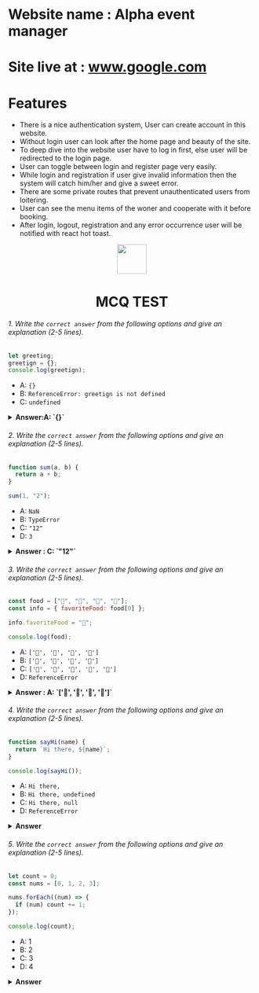 # Website name : Alpha event manager

# Site live at : www.google.com

# Features

- There is a nice authentication system, User can create account in this website.
- Without login user can look after the home page and beauty of the site.
- To deep dive into the website user have to log in first, else user will be redirected to the login page.
- User can toggle between login and register page very easily.
- While login and registration if user give invalid information then the system will catch him/her and give a sweet error.
- There are some private routes that prevent unauthenticated users from loitering.
- User can see the menu items of the woner and cooperate with it before booking.
- After login, logout, registration and any error occurrence user will be notified with react hot toast.

<div align="center">
  <img height="60" src="https://edurev.gumlet.io/AllImages/original/ApplicationImages/CourseImages/944e5d47-8c55-4a89-91e5-22ab5f2798fc_CI.png">
  <h1>MCQ TEST</h1>
</div>

###### 1. Write the `correct answer` from the following options and give an explanation (2-5 lines).

```javascript
let greeting;
greetign = {};
console.log(greetign);
```

- A: `{}`
- B: `ReferenceError: greetign is not defined`
- C: `undefined`

<details><summary><b>Answer:A: `{}`</b></summary>
<p>

#### Answer: ?

<i>It will console an empty object {}. At fisrt line variable declered but value not assigned, in 2nd line the value assigned, we know that varibles declered with 'let' can be reassigned.</i>

</p>
</details>

###### 2. Write the `correct answer` from the following options and give an explanation (2-5 lines).

```javascript
function sum(a, b) {
  return a + b;
}

sum(1, "2");
```

- A: `NaN`
- B: `TypeError`
- C: `"12"`
- D: `3`

<details><summary><b>Answer : C: `"12"`</b></summary>
<p>

#### Answer: ?

<i>It will print string '12', because when we try to calculate number and string, it becaome concatenate.To get the correct result both datatype should be number.</i>

</p>
</details>

###### 3. Write the `correct answer` from the following options and give an explanation (2-5 lines).

```javascript
const food = ["🍕", "🍫", "🥑", "🍔"];
const info = { favoriteFood: food[0] };

info.favoriteFood = "🍝";

console.log(food);
```

- A: `['🍕', '🍫', '🥑', '🍔']`
- B: `['🍝', '🍫', '🥑', '🍔']`
- C: `['🍝', '🍕', '🍫', '🥑', '🍔']`
- D: `ReferenceError`

<details><summary><b>Answer : A: `['🍕', '🍫', '🥑', '🍔']`</b></summary>
<p>

#### Answer: ?

<i>It's a nice trick to confuse, but the correct ans is A, because declered variable food is an array, and console.log(food) will print the array. There are some code in the center and they never cause any effect in the main array.</i>

</p>
</details>

###### 4. Write the `correct answer` from the following options and give an explanation (2-5 lines).

```javascript
function sayHi(name) {
  return `Hi there, ${name}`;
}

console.log(sayHi());
```

- A: `Hi there,`
- B: `Hi there, undefined`
- C: `Hi there, null`
- D: `ReferenceError`

<details><summary><b>Answer</b></summary>
<p>

#### Answer: ?

<i>Write your explanation here</i>

</p>
</details>

###### 5. Write the `correct answer` from the following options and give an explanation (2-5 lines).

```javascript
let count = 0;
const nums = [0, 1, 2, 3];

nums.forEach((num) => {
  if (num) count += 1;
});

console.log(count);
```

- A: 1
- B: 2
- C: 3
- D: 4

<details><summary><b>Answer</b></summary>
<p>

#### Answer: ?

<i>Write your explanation here</i>

</p>
</details>

